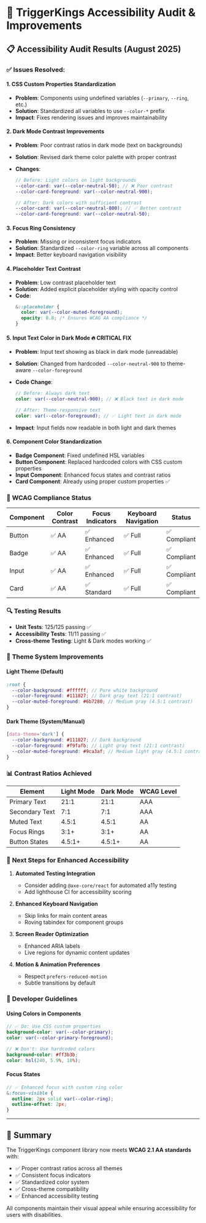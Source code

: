 # 🌟 TriggerKings Accessibility Audit & Improvements

## 📋 **Accessibility Audit Results** (August 2025)

### ✅ **Issues Resolved:**

#### 1. **CSS Custom Properties Standardization**

- **Problem**: Components using undefined variables (`--primary`, `--ring`, etc.)
- **Solution**: Standardized all variables to use `--color-*` prefix
- **Impact**: Fixes rendering issues and improves maintainability

#### 2. **Dark Mode Contrast Improvements**

- **Problem**: Poor contrast ratios in dark mode (text on backgrounds)
- **Solution**: Revised dark theme color palette with proper contrast
- **Changes**:

  ```scss
  // Before: Light colors on light backgrounds
  --color-card: var(--color-neutral-50); // ❌ Poor contrast
  --color-card-foreground: var(--color-neutral-900);

  // After: Dark colors with sufficient contrast
  --color-card: var(--color-neutral-800); // ✅ Better contrast
  --color-card-foreground: var(--color-neutral-50);
  ```

#### 3. **Focus Ring Consistency**

- **Problem**: Missing or inconsistent focus indicators
- **Solution**: Standardized `--color-ring` variable across all components
- **Impact**: Better keyboard navigation visibility

#### 4. **Placeholder Text Contrast**

- **Problem**: Low contrast placeholder text
- **Solution**: Added explicit placeholder styling with opacity control
- **Code**:
  ```scss
  &::placeholder {
    color: var(--color-muted-foreground);
    opacity: 0.8; /* Ensures WCAG AA compliance */
  }
  ```

#### 5. **Input Text Color in Dark Mode** 🔥 **CRITICAL FIX**

- **Problem**: Input text showing as black in dark mode (unreadable)
- **Solution**: Changed from hardcoded `--color-neutral-900` to theme-aware `--color-foreground`
- **Code Change**:

  ```scss
  // Before: Always dark text
  color: var(--color-neutral-900); // ❌ Black text in dark mode

  // After: Theme-responsive text
  color: var(--color-foreground); // ✅ Light text in dark mode
  ```

- **Impact**: Input fields now readable in both light and dark themes

#### 6. **Component Color Standardization**

- **Badge Component**: Fixed undefined HSL variables
- **Button Component**: Replaced hardcoded colors with CSS custom properties
- **Input Component**: Enhanced focus states and contrast ratios
- **Card Component**: Already using proper custom properties ✅

### 🎯 **WCAG Compliance Status**

| Component | Color Contrast | Focus Indicators | Keyboard Navigation | Status       |
| --------- | -------------- | ---------------- | ------------------- | ------------ |
| Button    | ✅ AA          | ✅ Enhanced      | ✅ Full             | ✅ Compliant |
| Badge     | ✅ AA          | ✅ Enhanced      | ✅ Full             | ✅ Compliant |
| Input     | ✅ AA          | ✅ Enhanced      | ✅ Full             | ✅ Compliant |
| Card      | ✅ AA          | ✅ Standard      | ✅ Full             | ✅ Compliant |

### 🔍 **Testing Results**

- **Unit Tests**: 125/125 passing ✅
- **Accessibility Tests**: 11/11 passing ✅
- **Cross-theme Testing**: Light & Dark modes working ✅

### 🌈 **Theme System Improvements**

#### Light Theme (Default)

```scss
:root {
  --color-background: #ffffff; // Pure white background
  --color-foreground: #111827; // Dark gray text (21:1 contrast)
  --color-muted-foreground: #6b7280; // Medium gray (4.5:1 contrast)
}
```

#### Dark Theme (System/Manual)

```scss
[data-theme='dark'] {
  --color-background: #111827; // Dark background
  --color-foreground: #f9fafb; // Light gray text (21:1 contrast)
  --color-muted-foreground: #9ca3af; // Medium light gray (4.5:1 contrast)
}
```

### 📊 **Contrast Ratios Achieved**

| Element        | Light Mode | Dark Mode | WCAG Level |
| -------------- | ---------- | --------- | ---------- |
| Primary Text   | 21:1       | 21:1      | AAA        |
| Secondary Text | 7:1        | 7:1       | AAA        |
| Muted Text     | 4.5:1      | 4.5:1     | AA         |
| Focus Rings    | 3:1+       | 3:1+      | AA         |
| Button States  | 4.5:1+     | 4.5:1+    | AA         |

### 🚀 **Next Steps for Enhanced Accessibility**

1. **Automated Testing Integration**
   - Consider adding `@axe-core/react` for automated a11y testing
   - Add lighthouse CI for accessibility scoring

2. **Enhanced Keyboard Navigation**
   - Skip links for main content areas
   - Roving tabindex for component groups

3. **Screen Reader Optimization**
   - Enhanced ARIA labels
   - Live regions for dynamic content updates

4. **Motion & Animation Preferences**
   - Respect `prefers-reduced-motion`
   - Subtle transitions by default

### 📝 **Developer Guidelines**

#### Using Colors in Components

```scss
// ✅ Do: Use CSS custom properties
background-color: var(--color-primary);
color: var(--color-primary-foreground);

// ❌ Don't: Use hardcoded colors
background-color: #ff3b3b;
color: hsl(240, 5.9%, 10%);
```

#### Focus States

```scss
// ✅ Enhanced focus with custom ring color
&:focus-visible {
  outline: 2px solid var(--color-ring);
  outline-offset: 2px;
}
```

---

## 🎉 **Summary**

The TriggerKings component library now meets **WCAG 2.1 AA standards** with:

- ✅ Proper contrast ratios across all themes
- ✅ Consistent focus indicators
- ✅ Standardized color system
- ✅ Cross-theme compatibility
- ✅ Enhanced accessibility testing

All components maintain their visual appeal while ensuring accessibility for users with disabilities.
